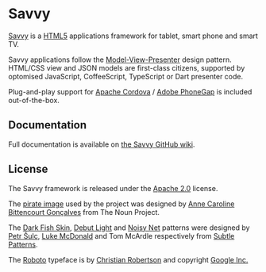 # Savvy #

[Savvy](http://en.wiktionary.org/wiki/savvy) is a [HTML5](http://www.w3.org/TR/html5/) applications framework for tablet, smart phone and smart TV.

Savvy applications follow the [Model-View-Presenter](http://en.wikipedia.org/wiki/Model%E2%80%93view%E2%80%93presenter) design pattern. HTML/CSS view and JSON models are first-class citizens, supported by optomised JavaScript, CoffeeScript, TypeScript or Dart presenter code.

Plug-and-play support for [Apache Cordova](http://cordova.apache.org/) / [Adobe PhoneGap](http://phonegap.com/) is included out-of-the-box.

## Documentation ##

Full documentation is available on [the Savvy GitHub wiki](https://github.com/avoca-learning/savvy/wiki).

## License ##

The Savvy framework is released under the [Apache 2.0](http://opensource.org/licenses/Apache-2.0) license.

The [pirate image](http://thenounproject.com/noun/pirate/#icon-No13422) used by the project was designed by [Anne Caroline Bittencourt Gonçalves](http://thenounproject.com/anne1003) from The Noun Project.

The [Dark Fish Skin](http://subtlepatterns.com/dark-fish-skin/), [Debut Light](http://subtlepatterns.com/debut-light/) and [Noisy Net](http://subtlepatterns.com/noisy-net/) patterns were designed by [Petr Šulc](http://www.petrsulc.com/), [Luke McDonald](http://lukemcdonald.com/) and Tom McArdle respectively from [Subtle Patterns](http://subtlepatterns.com).

The [Roboto](http://developer.android.com/design/style/typography.html) typeface is by [Christian Robertson](https://plus.google.com/110879635926653430880/about) and copyright [Google Inc.](http://www.google.com/)

